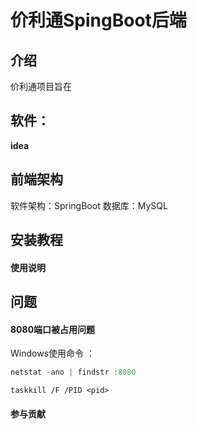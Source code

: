 # 价利通SpingBoot后端

## 介绍
价利通项目旨在

## 软件：

**idea**



## 前端架构
软件架构：SpringBoot
数据库：MySQL


## 安装教程



#### 使用说明



## 问题

#### **8080端口被占用问题**

Windows使用命令 ：

```C++
netstat -ano | findstr :8080
```

```
taskkill /F /PID <pid>
```





#### 参与贡献

